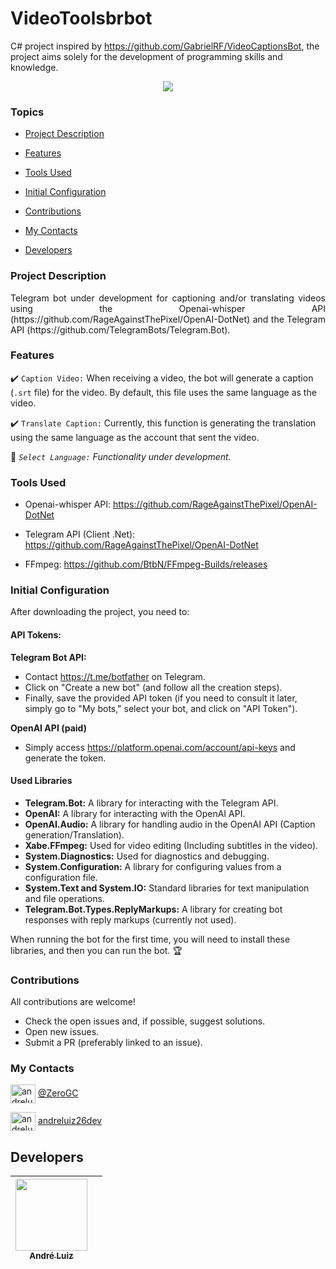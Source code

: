 # VideoToolsbrbot

C# project inspired by https://github.com/GabrielRF/VideoCaptionsBot, the project aims solely for the development of programming skills and knowledge.

<p align="center">
   <img src="http://img.shields.io/static/v1?label=STATUS&message=EM%20DESENVOLVIMENTO&color=RED&style=for-the-badge" #vitrinedev/>
</p>

### Topics

- [Project Description](#project-description)

- [Features](#features)

- [Tools Used](#tools-used)

- [Initial Configuration](#initial-configuration)

- [Contributions](#contributions)

- [My Contacts](#my-contacts)

- [Developers](#developers)

### Project Description

<p align="justify">
  Telegram bot under development for captioning and/or translating videos using the Openai-whisper API (https://github.com/RageAgainstThePixel/OpenAI-DotNet) and the Telegram API (https://github.com/TelegramBots/Telegram.Bot).

### Features

:heavy_check_mark: `Caption Video:` When receiving a video, the bot will generate a caption (`.srt` file) for the video. By default, this file uses the same language as the video.

:heavy_check_mark: `Translate Caption:` Currently, this function is generating the translation using the same language as the account that sent the video.

:hammer: _`Select Language:` Functionality under development._

###

### Tools Used

- Openai-whisper API: https://github.com/RageAgainstThePixel/OpenAI-DotNet

- Telegram API (Client .Net): https://github.com/RageAgainstThePixel/OpenAI-DotNet

- FFmpeg: https://github.com/BtbN/FFmpeg-Builds/releases

###

### Initial Configuration

After downloading the project, you need to:

#### API Tokens:

**Telegram Bot API:**

- Contact https://t.me/botfather on Telegram.
- Click on "Create a new bot" (and follow all the creation steps).
- Finally, save the provided API token (if you need to consult it later, simply go to "My bots," select your bot, and click on "API Token").

**OpenAI API (paid)**

- Simply access https://platform.openai.com/account/api-keys and generate the token.

#### Used Libraries

- **Telegram.Bot:** A library for interacting with the Telegram API.
- **OpenAI:** A library for interacting with the OpenAI API.
- **OpenAI.Audio:** A library for handling audio in the OpenAI API (Caption generation/Translation).
- **Xabe.FFmpeg:** Used for video editing (Including subtitles in the video).
- **System.Diagnostics:** Used for diagnostics and debugging.
- **System.Configuration:** A library for configuring values from a configuration file.
- **System.Text and System.IO:** Standard libraries for text manipulation and file operations.
- **Telegram.Bot.Types.ReplyMarkups:** A library for creating bot responses with reply markups (currently not used).

When running the bot for the first time, you will need to install these libraries, and then you can run the bot. 🏆 

### Contributions

All contributions are welcome!

* Check the open issues and, if possible, suggest solutions.
* Open new issues.
* Submit a PR (preferably linked to an issue).

### My Contacts

<p>  
<a href="https://t.me/ZeroGC" target="blank"><img align="center" src="https://upload.wikimedia.org/wikipedia/commons/8/82/Telegram_logo.svg" alt="andreluiz26dev" height="30" width="40" /></a>
<a href="https://t.me/ZeroGC" target="blank">@ZeroGC</a>
</p>
<p>
<a href="https://linkedin.com/in/andreluiz26dev" target="blank"><img align="center" src="https://raw.githubusercontent.com/rahuldkjain/github-profile-readme-generator/master/src/images/icons/Social/linked-in-alt.svg" alt="andreluiz26dev" height="30" width="40" /></a>
<a href="https://linkedin.com/in/andreluiz26dev" target="blank">andreluiz26dev</a>
</p>

## Developers

| [<img src="https://avatars.githubusercontent.com/u/86925300?s=96&v=4" width=115><br><sub>André Luiz</sub>](https://github.com/AndreLuizpDev) | |
| :---: | :---:
